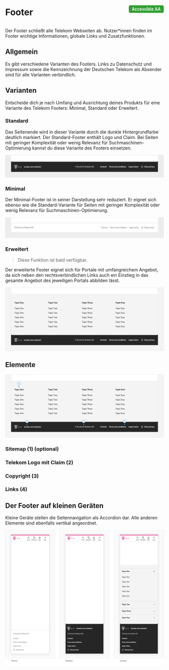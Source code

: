 <div style="display: inline-flex; align-items: center; justify-content: space-between; width: 100%;">
    <h1>Footer</h1>
    <img src="assets/aa.png" alt="Accessible AA" />
</div>

Der Footer schließt alle Telekom Webseiten ab. Nutzer\*innen finden im Footer wichtige Informationen, globale Links und Zusatzfunktionen.

## Allgemein

Es gibt verschiedene Varianten des Footers. Links zu Datenschutz und Impressum sowie die Kennzeichnung der Deutschen Telekom als Absender sind für alle Varianten verbindlich.

## Varianten

Entscheide dich je nach Umfang und Ausrichtung deines Produkts für eine Variante des Telekom Footers: Minimal, Standard oder Erweitert.

### Standard

Das Seitenende wird in dieser Variante durch die dunkle Hintergrundfarbe deutlich markiert. Der Standard-Footer enthält Logo und Claim. Bei Seiten mit geringer Komplexität oder wenig Relevanz für Suchmaschinen-Optimierung kannst du diese Variante des Footers einsetzen.

![Image Name](./img/Footer-standard.png)

### Minimal

Der Minimal-Footer ist in seiner Darstellung sehr reduziert. Er eignet sich ebenso wie die Standard-Variante für Seiten mit geringer Komplexität oder wenig Relevanz für Suchmaschinen-Optimierung.

![Image Name](./img/Footer-minimal.png)

### Erweitert

> Diese Funktion ist bald verfügbar.

Der erweiterte Footer eignet sich für Portale mit umfangreichem Angebot, da sich neben den rechtsverbindlichen Links auch ein Einstieg in das gesamte Angebot des jeweiligen Portals abbilden lässt.

![Image Name](./img/footer-erweitert.png)

## Elemente

![Image Name](./img/footer-elemente.png)

### Sitemap (1) (optional)

### Telekom Logo mit Claim (2)

### Copyright (3)

### Links (4)

## Der Footer auf kleinen Geräten

Kleine Geräte stellen die Seitennavigation als Accordion dar. Alle anderen Elemente sind ebenfalls vertikal angeordnet.

![Image Name](./img/Footer-navigation-mobile_de.png)
